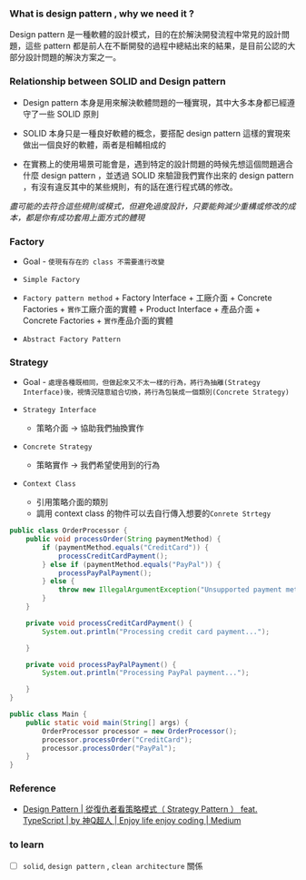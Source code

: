 
### What is design pattern , why we need it ? 

Design pattern 是一種軟體的設計模式，目的在於解決開發流程中常見的設計問題，這些 pattern 都是前人在不斷開發的過程中總結出來的結果，是目前公認的大部分設計問題的解決方案之一。

### Relationship between SOLID and Design pattern

+ Design pattern 本身是用來解決軟體問題的一種實現，其中大多本身都已經遵守了一些 SOLID 原則

+ SOLID 本身只是一種良好軟體的概念，要搭配 design pattern 這樣的實現來做出一個良好的軟體，兩者是相輔相成的

+ 在實務上的使用場景可能會是，遇到特定的設計問題的時候先想這個問題適合什麼 design pattern ，並透過 SOLID 來驗證我們實作出來的 design pattern ，有沒有違反其中的某些規則，有的話在進行程式碼的修改。

*盡可能的去符合這些規則或模式，但避免過度設計，只要能夠減少重構或修改的成本，都是你有成功套用上面方式的體現*


### Factory 

+ Goal - `使現有存在的 class 不需要進行改變`

+ `Simple Factory`

+ `Factory pattern method`
		+ Factory Interface
			+ 工廠介面
		+ Concrete Factories
			+ `實作`工廠介面的實體
		+ Product Interface
			+ 產品介面 
		+ Concrete Factories
			+ `實作`產品介面的實體
		
+ `Abstract Factory Pattern`
### Strategy 

+ Goal - `處理各種既相同，但做起來又不太一樣的行為，將行為抽離(Strategy Interface)後，視情況隨意組合切換，將行為包裝成一個類別(Concrete Strategy)`

+ `Strategy Interface`
	+ 策略介面 -> 協助我們抽換實作
+ `Concrete Strategy`
	+ 策略實作 -> 我們希望使用到的行為
+ `Context Class`
	+ 引用策略介面的類別
	+ 調用 context class 的物件可以去自行傳入想要的`Conrete Strtegy`

```java
public class OrderProcessor {
    public void processOrder(String paymentMethod) {
        if (paymentMethod.equals("CreditCard")) {
            processCreditCardPayment();
        } else if (paymentMethod.equals("PayPal")) {
            processPayPalPayment();
        } else {
            throw new IllegalArgumentException("Unsupported payment method: " + paymentMethod);
        }
    }

    private void processCreditCardPayment() {
        System.out.println("Processing credit card payment...");

    }

    private void processPayPalPayment() {
        System.out.println("Processing PayPal payment...");

    }
}

public class Main {
    public static void main(String[] args) {
        OrderProcessor processor = new OrderProcessor();
        processor.processOrder("CreditCard"); 
        processor.processOrder("PayPal"); 
    }
}

```
### Reference

+ [Design Pattern | 從復仇者看策略模式（ Strategy Pattern ） feat. TypeScript | by 神Q超人 | Enjoy life enjoy coding | Medium](https://medium.com/enjoy-life-enjoy-coding/design-pattern-%E5%BE%9E%E5%BE%A9%E4%BB%87%E8%80%85%E7%9C%8B%E7%AD%96%E7%95%A5%E6%A8%A1%E5%BC%8F-strategy-pattern-feat-typescript-8623989c5e46)

### to learn

+ [ ] `solid`, `design pattern` , `clean architecture` 關係
